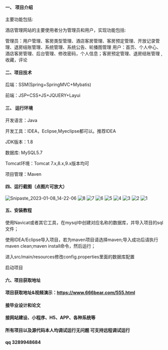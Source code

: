 

#### 一、 项目介绍
主要功能包括:

酒店管理网站的主要使用者分为管理员和用户，实现功能包括:

管理员：用户管理、客房类型管理、酒店客房管理、客房预定管理、开放记录管理、退房结账管理、系统管理、系统公告、轮播图管理
用户：首页、个人中心、酒店客房管理、后台管理、修改密码，个人信息；客房预定管理、退房结账管理 ,收藏，评论

#### 二、项目技术
后端：SSM(Spring+SpringMVC+Mybatis)

前端：JSP+CSS+JS+JQUERY+Layui
#### 三、 运行环境
开发语言：Java

开发工具：IDEA，Eclipse,Myeclipse都可以。推荐IDEA

JDK版本：1.8

数据库: MySQL5.7

Tomcat环境：Tomcat 7.x,8.x,9.x版本均可

项目管理：Maven

#### 四、运行截图（点图片可放大）
![Snipaste_2023-01-08_14-22-06](https://github.com/666bears/hotelss/assets/143094776/9946f270-4674-4746-90bd-bf1384baeba9)
![8](https://github.com/666bears/hotelss/assets/143094776/eda4b975-6c99-4fa6-91e1-6eb7d6a7500f)
![7](https://github.com/666bears/hotelss/assets/143094776/3b052303-8d2a-49d7-80da-8737f54b1d4b)
![6](https://github.com/666bears/hotelss/assets/143094776/af939aa6-5580-4036-bd28-10d9bbfd8de4)
![5](https://github.com/666bears/hotelss/assets/143094776/a1bcafbf-ee78-4b98-9c8b-330192083a4d)
![4](https://github.com/666bears/hotelss/assets/143094776/c0a342e6-974d-432b-8b15-19d402965ab7)
![3](https://github.com/666bears/hotelss/assets/143094776/7963885b-4018-4407-8e88-e3dbd263606f)
![2](https://github.com/666bears/hotelss/assets/143094776/20e37b02-a4ad-4eac-82e7-6a9626bfcfc1)
![1](https://github.com/666bears/hotelss/assets/143094776/2ecd7d2e-e4d1-459c-a211-e46966227b2e)



#### 五、安装教程
使用Navicat或者其它工具，在mysql中创建对应名称的数据库，并导入项目的sql文件；

使用IDEA/Eclipse导入项目，若为maven项目请选择maven;导入成功后请执行maven clean;maven install命令，然后运行；

进入src/main/resources修改config.properties里面的数据库配置

启动项目

#### 六、项目获取地址
#### 项目获取地址&视频演示：https://www.666bear.com/555.html

#### 接毕业设计和论文
#### 接网站建设、小程序、H5、APP、各种系统等
#### 所有项目以及源代码本人均调试运行无问题 可支持远程调试运行
#### qq 3289948684



